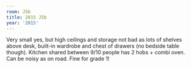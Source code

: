 ```yaml
---
room: J5b
title: 2015 J5b
year: '2015'
---
```


Very small yes, but high ceilings and storage not bad as lots of shelves above desk, built-in wardrobe and chest of drawers (no bedside table though). Kitchen shared between 9/10 people has 2 hobs + combi oven. Can be noisy as on road. Fine for grade 1!